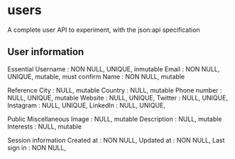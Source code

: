 # users
A complete user API to experiment, with the json:api specification

## User information

Essential
Username     : NON NULL, UNIQUE, inmutable
Email        : NON NULL, UNIQUE, mutable,   must confirm
Name         : NON NULL,         mutable

Reference
City         : NULL,             mutable
Country      : NULL,             mutable
Phone number : NULL,     UNIQUE, mutable
Website      : NULL,     UNIQUE,
Twitter      : NULL,     UNIQUE,
Instagram    : NULL,     UNIQUE,
LinkedIn     : NULL,     UNIQUE,

Public Miscellaneous
Image        : NULL,             mutable
Description  : NULL,             mutable
Interests    : NULL,             mutable

Session information
Created at   : NON NULL,
Updated at   : NON NULL,
Last sign in : NON NULL,
